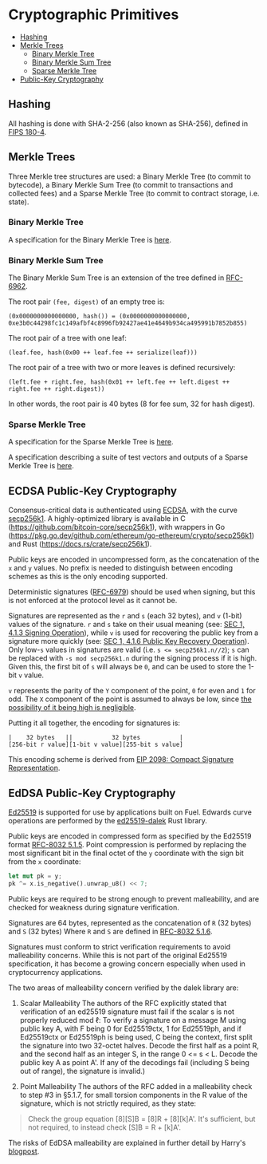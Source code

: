 # Cryptographic Primitives

- [Hashing](#hashing)
- [Merkle Trees](#merkle-trees)
  - [Binary Merkle Tree](#binary-merkle-tree)
  - [Binary Merkle Sum Tree](#binary-merkle-sum-tree)
  - [Sparse Merkle Tree](#sparse-merkle-tree)
- [Public-Key Cryptography](#public-key-cryptography)

## Hashing

All hashing is done with SHA-2-256 (also known as SHA-256), defined in [FIPS 180-4](https://nvlpubs.nist.gov/nistpubs/FIPS/NIST.FIPS.180-4.pdf).

## Merkle Trees

Three Merkle tree structures are used: a Binary Merkle Tree (to commit to bytecode), a Binary Merkle Sum Tree (to commit to transactions and collected fees) and a Sparse Merkle Tree (to commit to contract storage, i.e. state).

### Binary Merkle Tree

A specification for the Binary Merkle Tree is [here](https://github.com/celestiaorg/celestia-specs/blob/master/src/specs/data_structures.md#binary-merkle-tree).

### Binary Merkle Sum Tree

The Binary Merkle Sum Tree is an extension of the tree defined in [RFC-6962](https://www.rfc-editor.org/rfc/rfc9162).

The root pair `(fee, digest)` of an empty tree is:

```text
(0x0000000000000000, hash()) = (0x0000000000000000, 0xe3b0c44298fc1c149afbf4c8996fb92427ae41e4649b934ca495991b7852b855)
```

The root pair of a tree with one leaf:

```text
(leaf.fee, hash(0x00 ++ leaf.fee ++ serialize(leaf)))
```

The root pair of a tree with two or more leaves is defined recursively:

```text
(left.fee + right.fee, hash(0x01 ++ left.fee ++ left.digest ++ right.fee ++ right.digest))
```

In other words, the root pair is 40 bytes (8 for fee sum, 32 for hash digest).

### Sparse Merkle Tree

A specification for the Sparse Merkle Tree is [here](https://github.com/celestiaorg/celestia-specs/blob/master/src/specs/data_structures.md#sparse-merkle-tree).

A specification describing a suite of test vectors and outputs of a Sparse Merkle Tree is [here](../tests/sparse_merkle_tree_tests.md).

## ECDSA Public-Key Cryptography

Consensus-critical data is authenticated using [ECDSA](https://www.secg.org/sec1-v2.pdf), with the curve [secp256k1](https://en.bitcoin.it/wiki/Secp256k1). A highly-optimized library is available in C (<https://github.com/bitcoin-core/secp256k1>), with wrappers in Go (<https://pkg.go.dev/github.com/ethereum/go-ethereum/crypto/secp256k1>) and Rust (<https://docs.rs/crate/secp256k1>).

Public keys are encoded in uncompressed form, as the concatenation of the `x` and `y` values. No prefix is needed to distinguish between encoding schemes as this is the only encoding supported.

Deterministic signatures ([RFC-6979](https://www.rfc-editor.org/rfc/rfc6979)) should be used when signing, but this is not enforced at the protocol level as it cannot be.

Signatures are represented as the `r` and `s` (each 32 bytes), and `v` (1-bit) values of the signature. `r` and `s` take on their usual meaning (see: [SEC 1, 4.1.3 Signing Operation](https://www.secg.org/sec1-v2.pdf)), while `v` is used for recovering the public key from a signature more quickly (see: [SEC 1, 4.1.6 Public Key Recovery Operation](https://www.secg.org/sec1-v2.pdf)). Only low-`s` values in signatures are valid (i.e. `s <= secp256k1.n//2`); `s` can be replaced with `-s mod secp256k1.n` during the signing process if it is high. Given this, the first bit of `s` will always be `0`, and can be used to store the 1-bit `v` value.

`v` represents the parity of the `Y` component of the point, `0` for even and `1` for odd. The `X` component of the point is assumed to always be low, since [the possibility of it being high is negligible](https://bitcoin.stackexchange.com/a/38909).

Putting it all together, the encoding for signatures is:

<!-- markdownlint-disable-next-line MD040 -->
```
|    32 bytes   ||           32 bytes           |
[256-bit r value][1-bit v value][255-bit s value]
```

This encoding scheme is derived from [EIP 2098: Compact Signature Representation](https://eips.ethereum.org/EIPS/eip-2098).

## EdDSA Public-Key Cryptography

[Ed25519](https://datatracker.ietf.org/doc/html/rfc8032) is supported for use by applications built on Fuel. Edwards curve operations are performed by the [ed25519-dalek](https://github.com/dalek-cryptography/ed25519-dalek) Rust library.

Public keys are encoded in compressed form as specified by the Ed25519 format [RFC-8032 5.1.5](https://datatracker.ietf.org/doc/html/rfc8032#section-5.1.5). Point compression is performed by replacing the most significant bit in the final octet of the `y` coordinate with the sign bit from the `x` coordinate:

```rust
let mut pk = y;
pk ^= x.is_negative().unwrap_u8() << 7;
```

Public keys are required to be strong enough to prevent malleability, and are checked for weakness during signature verification.

Signatures are 64 bytes, represented as the concatenation of `R` (32 bytes) and `S` (32 bytes) Where `R` and `S` are defined in [RFC-8032 5.1.6](https://datatracker.ietf.org/doc/html/rfc8032#section-5.1.6).

Signatures must conform to strict verification requirements to avoid malleability concerns. While this is not part of the original Ed25519 specification, it has become a growing concern especially when used in cryptocurrency applications.

The two areas of malleability concern verified by the dalek library are:

1. Scalar Malleability
  The authors of the RFC explicitly stated that verification of an ed25519 signature must fail if the scalar s is not properly reduced mod $\ell$:
  To verify a signature on a message M using public key A, with F being 0 for Ed25519ctx, 1 for Ed25519ph, and if Ed25519ctx or Ed25519ph is being used, C being the context, first split the signature into two 32-octet halves. Decode the first half as a point R, and the second half as an integer S, in the range 0 <= s < L. Decode the public key A as point A'. If any of the decodings fail (including S being out of range), the signature is invalid.)

2. Point Malleability
  The authors of the RFC added in a malleability check to step #3 in §5.1.7, for small torsion components in the R value of the signature, which is not strictly required, as they state:

  > Check the group equation [8][S]B = [8]R + [8][k]A'. It's sufficient, but not required, to instead check [S]B = R + [k]A'.

The risks of EdDSA malleability are explained in further detail by Harry's [blogpost](https://hdevalence.ca/blog/2020-10-04-its-25519am).
